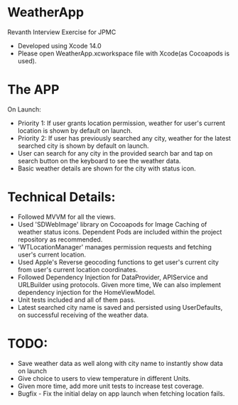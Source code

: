 # WeatherApp
Revanth Interview Exercise for JPMC 

* Developed using Xcode 14.0
* Please open WeatherApp.xcworkspace file with Xcode(as Cocoapods is used).

# The APP
On Launch:
* Priority 1: If user grants location permission, weather for user's current location is shown by default on launch.
* Priority 2: If user has previously searched any city, weather for the latest searched city is shown by default on launch.
* User can search for any city in the provided search bar and tap on search button on the keyboard to see the weather data.
* Basic weather details are shown for the city with status icon. 

# Technical Details:
* Followed MVVM for all the views.
* Used 'SDWebImage' library on Cocoapods for Image Caching of weather status icons. Dependent Pods are included within the project repository as recommended.
* 'WTLocationManager' manages permission requests and fetching user's current location.
* Used Apple's Reverse geocoding functions to get user's current city from user's current location coordinates. 
* Followed Dependency Injection for DataProvider, APIService and URLBuilder using protocols. Given more time, We can also implement dependency injection for the HomeViewModel.
* Unit tests included and all of them pass.
* Latest searched city name is saved and persisted using UserDefaults, on successful receiving of the weather data.

# TODO:
* Save weather data as well along with city name to instantly show data on launch
* Give choice to users to view temperature in different Units.
* Given more time, add more unit tests to increase test coverage.
* Bugfix - Fix the initial delay on app launch when fetching location fails.

